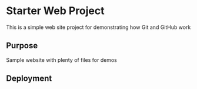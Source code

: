 # Starter Web Project

This is a simple web site project for demonstrating how Git and GitHub work

## Purpose

Sample website with plenty of files for demos

## Deployment